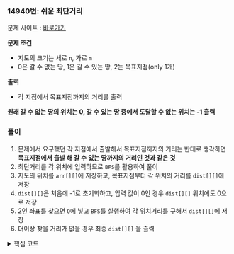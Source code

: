 ### 14940번: 쉬운 최단거리

문제 사이트 : [바로가기](https://www.acmicpc.net/problem/14940)

**문제 조건**
- 지도의 크기는 세로 `n`, 가로 `m`
- 0은 갈 수 없는 땅, 1은 갈 수 있는 땅, 2는 목표지점(only 1개)

**출력**  
- 각 지점에서 목표지점까지의 거리를 출력

**원래 갈 수 없는 땅의 위치는 0, 갈 수 있는 땅 중에서 도달할 수 없는 위치는 -1 출력** 

### 풀이
1. 문제에서 요구했던 각 지점에서 출발해서 목표지점까지의 거리는 반대로 생각하면 **목표지점에서 출발 해 갈 수 있는 땅까지의 거리인 것과 같은 것**
2. 최단거리를 각 위치에 입력하므로 `BFS`를 활용하여 풀이
3. 지도의 위치를 `arr[][]`에 저장하고, 목표지점부터 각 위치의 거리를 `dist[][]`에 저장
4. `dist[][]`은 처음에 -1로 초기화하고, 입력 값이 0인 경우 `dist[][]` 위치에도 0으로 저장
5. 2인 좌표를 찾으면 `Q`에 넣고 `BFS`를 실행하여 각 위치거리를 구해서 `dist[][]`에 저장
6. 더이상 찾을 거리가 없을 경우 최종 `dist[][]` 을 출력

<details><summary> 핵심 코드 </summary>

```
cin >> n >> m;
memset(dist, -1, sizeof(dist));

for(int i = 0; i < n; i++) {
    for(int j = 0; j < m; j++) {
        cin >> arr[i][j];
        if(!arr[i][j]) dist[i][j] = 0;
    }
}

```
- `memset(dist, -1, sizeof(dist))` 로 `dist[][]`을 전부 -1로 초기화 _#include <string.h> 필요_
- `arr[][]`에 값을 입력 받고, 만약 값이 0인 경우 `dist[][]` 좌표에도 0을 저장
```
void BFS() {
    while(!Q.empty()) {
        pair<int, int> cur = Q.front(); Q.pop();
        for(int i = 0; i < 4; i++) {
            int nx = cur.X + dx[i];
            int ny = cur.Y + dy[i];
            if(nx < 0 || nx >= n || ny < 0 || ny >= m) continue;
            if(arr[nx][ny] == 0 || dist[nx][ny] >= 0) continue;
            dist[nx][ny] = dist[cur.X][cur.Y] + 1; 
            Q.push({nx,ny});
        }
    }
}
```
- 두번째 `if` 문을 통해서 갈 수 없는 위치인 0과 이미 방문한 위치를 제외한 곳 _(-1이 아닌 곳)_ 을 탐색
- `dist[nx][ny]`의 값에는 현재 위치 값 + 1 을 저장
- 반복적으로 탐색하기 위에 `Q`에 넣기
</details>

